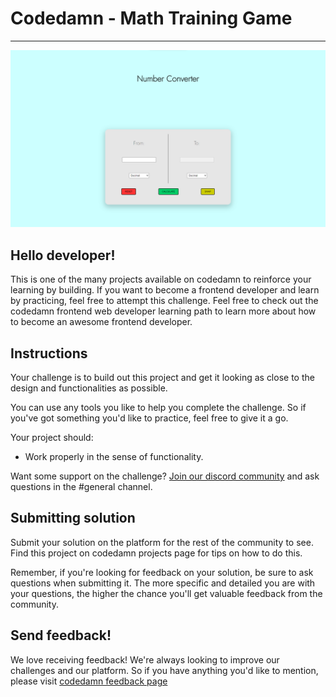 <h1>Codedamn - Math Training Game</h1>
<hr>

![App Screenshot](https://raw.githubusercontent.com/ritwickrajmakhal/number-converter/master/designs/design%20%5BDesktop%5D.png)

## Hello developer!
This is one of the many projects available on codedamn to reinforce your learning by building. If you want to become a frontend developer and learn by practicing, feel free to attempt this challenge. Feel free to check out the codedamn frontend web developer learning path to learn more about how to become an awesome frontend developer.

## Instructions
Your challenge is to build out this project and get it looking as close to the design and functionalities as possible.

You can use any tools you like to help you complete the challenge. So if you've got something you'd like to practice, feel free to give it a go.

Your project should:

- Work properly in the sense of functionality.

Want some support on the challenge? <a href="https://bit.ly/codedamn-discord">Join our discord community</a> and ask questions in the #general channel.

## Submitting solution
Submit your solution on the platform for the rest of the community to see. Find this project on codedamn projects page for tips on how to do this.

Remember, if you're looking for feedback on your solution, be sure to ask questions when submitting it. The more specific and detailed you are with your questions, the higher the chance you'll get valuable feedback from the community.

## Send feedback!
We love receiving feedback! We're always looking to improve our challenges and our platform. So if you have anything you'd like to mention, please visit <a href="https://codedamn.com/contact">codedamn feedback page</a>